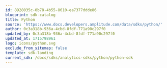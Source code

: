 ```yaml
---
id: 8928035c-0b78-4b55-8610-ea7377ddde86
blueprint: sdk-catalog
title: Python
source: 'https://www.docs.developers.amplitude.com/data/sdks/python/'
author: 0c3a318b-936a-4cbd-8fdf-771a90c297f0
updated_by: 0c3a318b-936a-4cbd-8fdf-771a90c297f0
updated_at: 1715798961
logo: icons/python.svg
exclude_from_sitemap: false
template: sdk-landing
current_sdk: /docs/sdks/analytics-sdks/python/python-sdk
---
```


